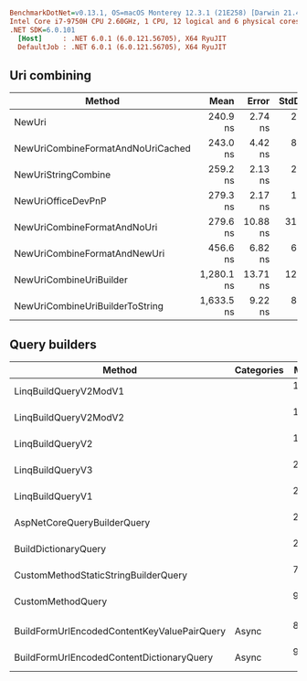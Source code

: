 ``` ini

BenchmarkDotNet=v0.13.1, OS=macOS Monterey 12.3.1 (21E258) [Darwin 21.4.0]
Intel Core i7-9750H CPU 2.60GHz, 1 CPU, 12 logical and 6 physical cores
.NET SDK=6.0.101
  [Host]     : .NET 6.0.1 (6.0.121.56705), X64 RyuJIT
  DefaultJob : .NET 6.0.1 (6.0.121.56705), X64 RyuJIT
```
## Uri combining
|                            Method |       Mean |    Error |   StdDev |  StdErr |        Min |        Max |         Q1 |         Q3 |     Median |        Op/s | Rank |  Gen 0 | Allocated |
|---------------------------------- |-----------:|---------:|---------:|--------:|-----------:|-----------:|-----------:|-----------:|-----------:|------------:|-----:|-------:|----------:|
|                            NewUri |   240.9 ns |  2.74 ns |  2.56 ns | 0.66 ns |   237.3 ns |   246.5 ns |   239.0 ns |   242.1 ns |   240.6 ns | 4,150,547.1 |    1 | 0.0367 |     232 B |
| NewUriCombineFormatAndNoUriCached |   243.0 ns |  4.42 ns |  8.08 ns | 1.25 ns |   234.8 ns |   274.5 ns |   237.8 ns |   244.0 ns |   241.5 ns | 4,115,855.7 |    1 | 0.0343 |     216 B |
|               NewUriStringCombine |   259.2 ns |  2.13 ns |  2.00 ns | 0.52 ns |   256.4 ns |   262.4 ns |   257.6 ns |   260.9 ns |   258.5 ns | 3,857,798.7 |    2 | 0.0443 |     280 B |
|                NewUriOfficeDevPnP |   279.3 ns |  2.17 ns |  1.81 ns | 0.50 ns |   276.3 ns |   282.2 ns |   278.3 ns |   281.3 ns |   279.0 ns | 3,580,469.6 |    3 | 0.0443 |     280 B |
|       NewUriCombineFormatAndNoUri |   279.6 ns | 10.88 ns | 31.92 ns | 3.21 ns |   238.5 ns |   359.0 ns |   253.1 ns |   305.2 ns |   271.9 ns | 3,576,151.1 |    3 | 0.0343 |     216 B |
|      NewUriCombineFormatAndNewUri |   456.6 ns |  6.82 ns |  6.38 ns | 1.65 ns |   447.2 ns |   467.5 ns |   452.6 ns |   461.4 ns |   454.2 ns | 2,190,187.7 |    4 | 0.0634 |     400 B |
|           NewUriCombineUriBuilder | 1,280.1 ns | 13.71 ns | 12.83 ns | 3.31 ns | 1,262.6 ns | 1,303.7 ns | 1,269.7 ns | 1,286.3 ns | 1,280.0 ns |   781,191.3 |    5 | 0.1373 |     872 B |
|   NewUriCombineUriBuilderToString | 1,633.5 ns |  9.22 ns |  8.17 ns | 2.18 ns | 1,624.4 ns | 1,651.3 ns | 1,628.7 ns | 1,634.1 ns | 1,630.3 ns |   612,166.5 |    6 | 0.1793 |   1,136 B |

## Query builders
|                                      Method | Categories |     Mean |    Error |   StdDev |  StdErr |   Median |      Min |        Max |       Q1 |         Q3 |        Op/s | Rank |  Gen 0 | Allocated |
|-------------------------------------------- |----------- |---------:|---------:|---------:|--------:|---------:|---------:|-----------:|---------:|-----------:|------------:|-----:|-------:|----------:|
|                       LinqBuildQueryV2ModV1 |            | 140.8 ns |  2.87 ns |  3.07 ns | 0.72 ns | 139.7 ns | 137.6 ns |   148.9 ns | 139.1 ns |   141.5 ns | 7,104,176.0 |    1 | 0.0610 |     384 B |
|                       LinqBuildQueryV2ModV2 |            | 170.0 ns |  2.98 ns |  7.53 ns | 0.87 ns | 167.7 ns | 162.4 ns |   198.7 ns | 166.3 ns |   169.6 ns | 5,881,497.0 |    2 | 0.0496 |     312 B |
|                            LinqBuildQueryV2 |            | 185.0 ns |  3.16 ns |  2.96 ns | 0.76 ns | 184.2 ns | 181.1 ns |   190.9 ns | 182.9 ns |   186.2 ns | 5,405,910.4 |    3 | 0.0725 |     456 B |
|                            LinqBuildQueryV3 |            | 246.0 ns |  2.72 ns |  2.27 ns | 0.63 ns | 245.4 ns | 241.9 ns |   250.1 ns | 244.8 ns |   247.2 ns | 4,064,820.2 |    4 | 0.0815 |     512 B |
|                            LinqBuildQueryV1 |            | 253.2 ns |  2.55 ns |  2.13 ns | 0.59 ns | 253.1 ns | 250.1 ns |   258.3 ns | 252.0 ns |   253.8 ns | 3,949,352.8 |    5 | 0.0930 |     584 B |
|                 AspNetCoreQueryBuilderQuery |            | 288.5 ns |  5.50 ns |  5.40 ns | 1.35 ns | 287.2 ns | 283.0 ns |   299.3 ns | 284.3 ns |   290.7 ns | 3,465,842.5 |    6 | 0.1183 |     744 B |
|                        BuildDictionaryQuery |            | 289.3 ns |  4.75 ns |  3.97 ns | 1.10 ns | 287.3 ns | 285.5 ns |   300.2 ns | 287.1 ns |   290.5 ns | 3,456,931.0 |    6 | 0.1197 |     752 B |
|        CustomMethodStaticStringBuilderQuery |            | 790.3 ns |  5.68 ns |  5.03 ns | 1.34 ns | 789.6 ns | 782.6 ns |   799.6 ns | 787.3 ns |   793.8 ns | 1,265,340.5 |    7 | 0.0496 |     312 B |
|                           CustomMethodQuery |            | 967.0 ns | 26.80 ns | 77.74 ns | 7.89 ns | 926.6 ns | 896.3 ns | 1,211.7 ns | 915.0 ns | 1,008.8 ns | 1,034,122.9 |    8 | 0.1049 |     664 B |
|                                             |            |          |          |          |         |          |          |            |          |            |             |      |        |           |
| BuildFormUrlEncodedContentKeyValuePairQuery |      Async | 849.7 ns | 15.35 ns | 11.98 ns | 3.46 ns | 845.8 ns | 840.3 ns |   884.4 ns | 843.6 ns |   849.6 ns | 1,176,955.2 |    1 | 0.2575 |   1,624 B |
|   BuildFormUrlEncodedContentDictionaryQuery |      Async | 925.6 ns | 16.32 ns | 12.74 ns | 3.68 ns | 923.0 ns | 904.3 ns |   940.6 ns | 916.7 ns |   939.8 ns | 1,080,429.5 |    2 | 0.2537 |   1,592 B |
